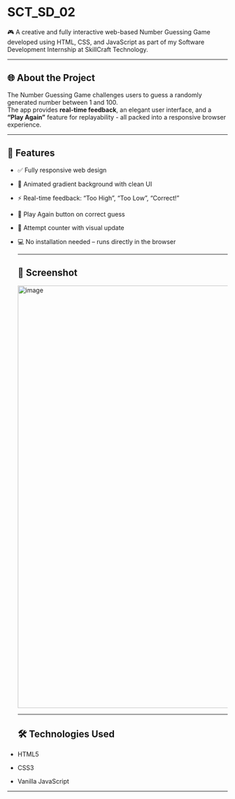 # SCT_SD_02
🎮 A creative and fully interactive web-based Number Guessing Game developed using HTML, CSS, and JavaScript as part of my Software Development Internship at SkillCraft Technology.

---

## 🌐 About the Project

The Number Guessing Game challenges users to guess a randomly generated number between 1 and 100.  
The app provides **real-time feedback**, an elegant user interface, and a **“Play Again”** feature for replayability - all packed into a responsive browser experience.

---

## 🚀 Features

- ✅ Fully responsive web design
- 🎨 Animated gradient background with clean UI
- ⚡ Real-time feedback: “Too High”, “Too Low”, “Correct!”
- 🔁 Play Again button on correct guess
- 🧠 Attempt counter with visual update
- 💻 No installation needed – runs directly in the browser

  ---

  ## 📸 Screenshot

  <img width="1912" height="967" alt="image" src="https://github.com/user-attachments/assets/2a1193cc-6fea-4a5e-bb66-a2295236b29f" />

  ---

  ## 🛠️ Technologies Used

- HTML5
- CSS3
- Vanilla JavaScript

 ---
